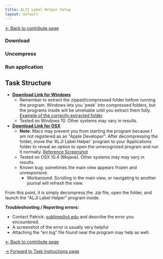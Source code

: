 ```yaml
---
title: ALJI Label Helper Setup
layout: default
---
```


[<- Back to contribute page](./contribute)

### Download 

### Uncompress

### Run application

## Task Structure



- [**Download Link for Windows**](https://github.com/sublime09/ALJI/releases/latest/download/ALJI_Label_Helper_Windows.zip)
     - Remember to extract the zipped/compressed folder before running the program.  Windows lets you 'peek' into compressed folders, but the programs inside will be unreliable until you extract them fully.  [Example of the correctly extracted folder](assets/img/alji_open_on_windows.png)
     - Tested on Windows 10. Other systems may vary in results.
- [**Download Link for OSX**](https://github.com/sublime09/ALJI/releases/latest/download/ALJI_Label_Helper_Mac.zip)
     - **Note**: Macs may prevent you from starting the program because I am not registered as an "Apple Developer". After decompressing the folder, move the 'ALJI Label Helper' program to your Applications folder to reveal an option to open the unrecognized program and run it normally.  [Reference Screenshot](./assets/img/alji_open_on_mac.png)
     - Tested on OSX 10.4 (Mojave). Other systems may may vary in results.
     - Known bug: sometimes the main view appears frozen and unresponsive.
       - Workaround: Scrolling in the main view, or navigating to another journal will refresh the view.

From this point, it is simply decompress the .zip file, open the folder, and launch the "ALJI Label Helper" program inside.

**Troubleshooting / Reporting errors:**
- Contact Patrick: [sublime@vt.edu](mailto:sublime@vt.edu) and describe the error you encountered.
- A screenshot of the error is usually very helpful
- Attaching the “err.log” file found near the program may help as well.




[<- Back to contribute page](./contribute)

[-> Forward to Task Instructions page](./labelHelperTask)
